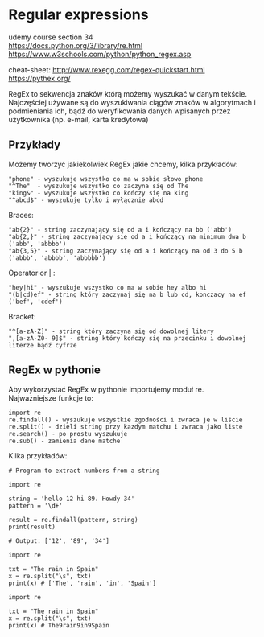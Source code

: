 # Regular expressions  
udemy course section 34  
https://docs.python.org/3/library/re.html  
https://www.w3schools.com/python/python_regex.asp  

cheat-sheet: http://www.rexegg.com/regex-quickstart.html  
https://pythex.org/  

RegEx to sekwencja znaków którą możemy wyszukać w danym tekście.
Najczęściej używane są do wyszukiwania ciągów znaków w algorytmach i podmieniania ich,
bądź do weryfikowania danych wpisanych przez użytkownika (np. e-mail, karta kredytowa)

## Przykłady
Możemy tworzyć jakiekolwiek RegEx jakie chcemy, kilka przykładów:
```
"phone" - wyszukuje wszystko co ma w sobie słowo phone
"^The"  - wyszukuje wszystko co zaczyna się od The
"king&" - wyszukuje wszystko co kończy się na king
"^abcd$" - wyszukuje tylko i wyłącznie abcd
```
Braces:
```
"ab{2}" - string zaczynający się od a i kończący na bb ('abb')
"ab{2,}" - string zaczynający się od a i kończący na minimum dwa b ('abb', 'abbbb')
"ab{3,5}" - string zaczynający się od a i kończący na od 3 do 5 b ('abbb', 'abbbb', 'abbbbb')
```
Operator or | :
```
"hey|hi" - wyszukuje wszystko co ma w sobie hey albo hi
"(b|cd)ef" - string który zaczynaj się na b lub cd, konczacy na ef ('bef', 'cdef')
```
Bracket:
```
"^[a-zA-Z]" - string który zaczyna się od dowolnej litery
",[a-zA-Z0- 9]$" - string który kończy się na przecinku i dowolnej literze bądź cyfrze
```

## RegEx w pythonie
Aby wykorzystać RegEx w pythonie importujemy moduł re.  
Najważniejsze funkcje to:
```
import re
re.findall() - wyszukuje wszystkie zgodności i zwraca je w liście
re.split() - dzieli string przy kazdym matchu i zwraca jako liste
re.search() - po prostu wyszukuje
re.sub() - zamienia dane matche
```

Kilka przykładów:
```
# Program to extract numbers from a string

import re

string = 'hello 12 hi 89. Howdy 34'
pattern = '\d+'

result = re.findall(pattern, string)
print(result)

# Output: ['12', '89', '34']
```

```
import re

txt = "The rain in Spain"
x = re.split("\s", txt)
print(x) # ['The', 'rain', 'in', 'Spain']
```

```
import re

txt = "The rain in Spain"
x = re.split("\s", txt)
print(x) # The9rain9in9Spain
```
